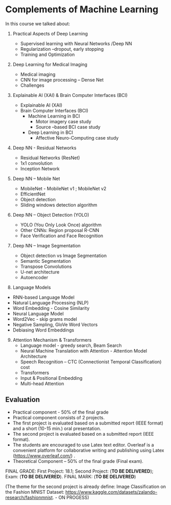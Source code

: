 # Complements of Machine Learning  
  
In this course we talked about:  
  
1. Practical Aspects of Deep Learning  
    - Supervised learning with Neural Networks /Deep NN  
    - Regularization –dropout, early stopping  
    - Training and Optimization  

2. Deep Learning for Medical Imaging
    - Medical imaging
    - CNN for image processing – Dense Net
    - Challenges

3. Explainable AI (XAI) & Brain Computer Interfaces (BCI)  
    - Explainable AI (XAI)  
    - Brain Computer Interfaces (BCI)  
      - Machine Learning in BCI  
        - Motor imagery case study  
        - Source –based BCI case study  
      - Deep Learning in BCI  
        - Affective Neuro-Computing case study

4. Deep NN - Residual Networks
    - Residual Networks (ResNet)
    - 1x1 convolution
    - Inception Network

5. Deep NN – Mobile Net
    - MobileNet - MobileNet v1 ; MobileNet v2
    - EfficientNet
    - Object detection
    - Sliding windows detection algorithm

6. Deep NN – Object Detection (YOLO)
    - YOLO (You Only Look Once) algorithm
    - Other CNNs: Region proposal R-CNN
    - Face Verification and Face Recognition

7. Deep NN – Image Segmentation
    - Object detection vs Image Segmentation
    - Semantic Segmentation
    - Transpose Convolutions
    - U-net architecture
    - Autoencoder

8. Language Models
  - RNN-based Language Model
  - Natural Language Processing (NLP)
  - Word Embedding - Cosine Similarity
  - Neural Language Model
  - Word2Vec - skip grams model
  - Negative Sampling, GloVe Word Vectors
  - Debiasing Word Embeddings

9. Attention Mechanism & Transformers
    - Language model - greedy search, Beam Search
    - Neural Machine Translation with Attention - Attention Model Architecture
    - Speech Recognition – CTC (Connectionist Temporal Classification) cost
    - Transformers
    - Input & Positional Embedding
    - Multi-head Attention

## Evaluation 

- Practical component - 50% of the final grade  
- Practical component consists of 2 projects.
- The first project is evaluated based on a submitted report (IEEE format) and a short (10-15 min.) oral presentation.
- The second project is evaluated based on a submitted report (IEEE format).
- The students are encouraged to use Latex text editor. Overleaf is a convenient platform for collaborative writing and publishing using Latex (https://www.overleaf.com/) .
- Theoretical Component – 50% of the final grade (Final exam).


FINAL GRADE: First Project: 18.1; Second Project: (**TO BE DELIVERED**); Exam: (**TO BE DELIVERED**). FINAL MARK: (**TO BE DELIVERED**)

(The theme for the second project is already define: Image Classification on the Fashion MNIST Dataset: https://www.kaggle.com/datasets/zalando-research/fashionmnist. - ON PROGESS)
